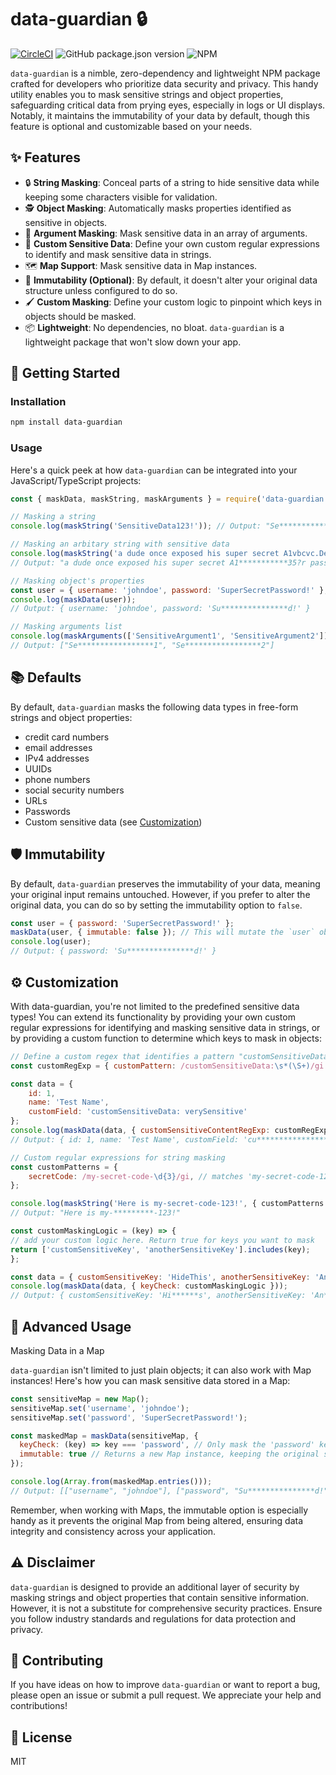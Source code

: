 # data-guardian 🔒
[![CircleCI](https://dl.circleci.com/status-badge/img/gh/slippyex/data-guardian/tree/main.svg?style=svg)](https://dl.circleci.com/status-badge/redirect/gh/slippyex/data-guardian/tree/main)
![GitHub package.json version](https://img.shields.io/github/package-json/v/slippyex/data-guardian)
![NPM](https://img.shields.io/npm/l/data-guardian)

`data-guardian` is a nimble, zero-dependency and lightweight NPM package crafted for developers who prioritize data security and privacy. This handy utility enables you to mask sensitive strings and object properties, safeguarding critical data from prying eyes, especially in logs or UI displays. Notably, it maintains the immutability of your data by default, though this feature is optional and customizable based on your needs.

## ✨ Features

- 🔒 **String Masking**: Conceal parts of a string to hide sensitive data while keeping some characters visible for validation.
- 🕵️ **Object Masking**: Automatically masks properties identified as sensitive in objects.
- 📜 **Argument Masking**: Mask sensitive data in an array of arguments.
- 📝 **Custom Sensitive Data**: Define your own custom regular expressions to identify and mask sensitive data in strings.
- 🗺️ **Map Support**: Mask sensitive data in Map instances.
- 🔮 **Immutability (Optional)**: By default, it doesn't alter your original data structure unless configured to do so.
- 🖌️ **Custom Masking**: Define your custom logic to pinpoint which keys in objects should be masked.
- 📦 **Lightweight**: No dependencies, no bloat. `data-guardian` is a lightweight package that won't slow down your app.

## 🚀 Getting Started

### Installation

```sh
npm install data-guardian
```

### Usage

Here's a quick peek at how `data-guardian` can be integrated into your JavaScript/TypeScript projects:

```javascript
const { maskData, maskString, maskArguments } = require('data-guardian');

// Masking a string
console.log(maskString('SensitiveData123!')); // Output: "Se************123!"

// Masking an arbitary string with sensitive data
console.log(maskString('a dude once exposed his super secret A1vbcvc.De#3435?r password to the world but luckily we could help')); 
// Output: "a dude once exposed his super secret A1***********35?r password to the world but luckily we could help"

// Masking object's properties
const user = { username: 'johndoe', password: 'SuperSecretPassword!' };
console.log(maskData(user)); 
// Output: { username: 'johndoe', password: 'Su***************d!' }

// Masking arguments list
console.log(maskArguments(['SensitiveArgument1', 'SensitiveArgument2'])); 
// Output: ["Se*****************1", "Se*****************2"]
```

## 📚 Defaults
By default, `data-guardian` masks the following data types in free-form strings and object properties:
* credit card numbers
* email addresses
* IPv4 addresses
* UUIDs
* phone numbers
* social security numbers
* URLs
* Passwords
* Custom sensitive data (see [Customization](#-customization))

## 🛡️ Immutability

By default, `data-guardian` preserves the immutability of your data, meaning your original input remains untouched. However, if you prefer to alter the original data, you can do so by setting the immutability option to `false`.

```javascript
const user = { password: 'SuperSecretPassword!' };
maskData(user, { immutable: false }); // This will mutate the `user` object
console.log(user); 
// Output: { password: 'Su***************d!' }
```

## ⚙️ Customization

With data-guardian, you're not limited to the predefined sensitive data types! You can extend its functionality by providing your own custom regular expressions for identifying and masking sensitive data in strings, or by providing a custom function to determine which keys to mask in objects:

```javascript
// Define a custom regex that identifies a pattern "customSensitiveData: any-text-here"
const customRegExp = { customPattern: /customSensitiveData:\s*(\S+)/gi };

const data = {
    id: 1,
    name: 'Test Name',
    customField: 'customSensitiveData: verySensitive'
};
console.log(maskData(data, { customSensitiveContentRegExp: customRegExp })); 
// Output: { id: 1, name: 'Test Name', customField: 'cu******************************ve' }

// Custom regular expressions for string masking
const customPatterns = {
    secretCode: /my-secret-code-\d{3}/gi, // matches 'my-secret-code-123', 'my-secret-code-456', etc.
};

console.log(maskString('Here is my-secret-code-123!', { customPatterns }));
// Output: "Here is my-*********-123!"

const customMaskingLogic = (key) => {
// add your custom logic here. Return true for keys you want to mask
return ['customSensitiveKey', 'anotherSensitiveKey'].includes(key);
};

const data = { customSensitiveKey: 'HideThis', anotherSensitiveKey: 'AndThis', normalKey: 'ButNotThis' };
console.log(maskData(data, { keyCheck: customMaskingLogic })); 
// Output: { customSensitiveKey: 'Hi******s', anotherSensitiveKey: 'An******s', normalKey: 'ButNotThis' }
```

## 🌟 Advanced Usage
Masking Data in a Map

`data-guardian` isn't limited to just plain objects; it can also work with Map instances! Here's how you can mask sensitive data stored in a Map:

```javascript
const sensitiveMap = new Map();
sensitiveMap.set('username', 'johndoe');
sensitiveMap.set('password', 'SuperSecretPassword!');

const maskedMap = maskData(sensitiveMap, {
  keyCheck: (key) => key === 'password', // Only mask the 'password' key
  immutable: true // Returns a new Map instance, keeping the original sensitiveMap unchanged
});

console.log(Array.from(maskedMap.entries()));
// Output: [["username", "johndoe"], ["password", "Su***************d!"]]
```

Remember, when working with Maps, the immutable option is especially handy as it prevents the original Map from being altered, ensuring data integrity and consistency across your application.

## ⚠️ Disclaimer

`data-guardian` is designed to provide an additional layer of security by masking strings and object properties that contain sensitive information. However, it is not a substitute for comprehensive security practices. Ensure you follow industry standards and regulations for data protection and privacy.

## 🎈 Contributing

If you have ideas on how to improve `data-guardian` or want to report a bug, please open an issue or submit a pull request. We appreciate your help and contributions!

## 📜 License

MIT


